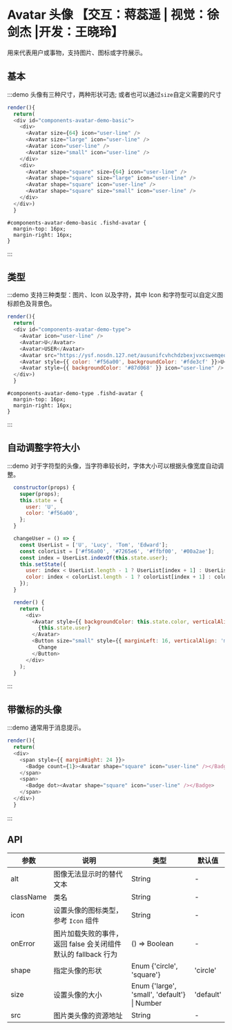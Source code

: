 # Avatar 头像 【交互：蒋蕊遥 | 视觉：徐剑杰 |开发：王晓玲】

用来代表用户或事物，支持图片、图标或字符展示。


## 基本

:::demo 头像有三种尺寸，两种形状可选; 或者也可以通过`size`自定义需要的尺寸

```js
render(){
  return(
  <div id="components-avatar-demo-basic">
    <div>
      <Avatar size={64} icon="user-line" />
      <Avatar size="large" icon="user-line" />
      <Avatar icon="user-line" />
      <Avatar size="small" icon="user-line" />
    </div>
    <div>
      <Avatar shape="square" size={64} icon="user-line" />
      <Avatar shape="square" size="large" icon="user-line" />
      <Avatar shape="square" icon="user-line" />
      <Avatar shape="square" size="small" icon="user-line" />
    </div>
  </div>)
  }
```

```less
#components-avatar-demo-basic .fishd-avatar {
  margin-top: 16px;
  margin-right: 16px;
}
```
:::

## 类型

:::demo 支持三种类型：图片、Icon 以及字符，其中 Icon 和字符型可以自定义图标颜色及背景色。

```js
render(){
  return(
  <div id="components-avatar-demo-type">
    <Avatar icon="user-line" />
    <Avatar>U</Avatar>
    <Avatar>USER</Avatar>
    <Avatar src="https://ysf.nosdn.127.net/ausunifcvhchdzbexjvxcswemqeojqdf" />
    <Avatar style={{ color: '#f56a00', backgroundColor: '#fde3cf' }}>U</Avatar>
    <Avatar style={{ backgroundColor: '#87d068' }} icon="user-line" />
  </div>)
  }
```

```less
#components-avatar-demo-type .fishd-avatar {
  margin-top: 16px;
  margin-right: 16px;
}
```
:::

## 自动调整字符大小

:::demo 对于字符型的头像，当字符串较长时，字体大小可以根据头像宽度自动调整。

```js
  constructor(props) {
    super(props);
    this.state = {
      user: 'U',
      color: '#f56a00',
    };
  }

  changeUser = () => {
    const UserList = ['U', 'Lucy', 'Tom', 'Edward'];
    const colorList = ['#f56a00', '#7265e6', '#ffbf00', '#00a2ae'];
    const index = UserList.indexOf(this.state.user);
    this.setState({
      user: index < UserList.length - 1 ? UserList[index + 1] : UserList[0],
      color: index < colorList.length - 1 ? colorList[index + 1] : colorList[0],
    });
  }

  render() {
    return (
      <div>
        <Avatar style={{ backgroundColor: this.state.color, verticalAlign: 'middle' }} size="large">
          {this.state.user}
        </Avatar>
        <Button size="small" style={{ marginLeft: 16, verticalAlign: 'middle' }} onClick={this.changeUser}>
          Change
        </Button>
      </div>
    );
  }
```

:::

## 带徽标的头像

:::demo 通常用于消息提示。

```js
render(){
  return(
  <div>
    <span style={{ marginRight: 24 }}>
      <Badge count={1}><Avatar shape="square" icon="user-line" /></Badge>
    </span>
    <span>
      <Badge dot><Avatar shape="square" icon="user-line" /></Badge>
    </span>
  </div>)
  }
```
:::

## API

| 参数 | 说明 | 类型 | 默认值 |
| --- | --- | --- | --- |
| alt | 图像无法显示时的替代文本 | String | - |
| className | 类名 | String | - |
| icon | 设置头像的图标类型，参考 `Icon` 组件 | String | - |
| onError | 图片加载失败的事件，返回 false 会关闭组件默认的 fallback 行为 | () => Boolean | - |
| shape | 指定头像的形状 | Enum {'circle', 'square'} | 'circle' |
| size | 设置头像的大小 | Enum {'large', 'small', 'default'} \| Number | 'default' |
| src | 图片类头像的资源地址 | String | - |
